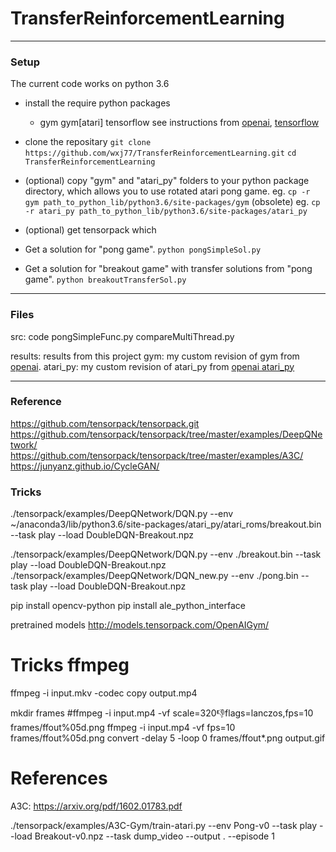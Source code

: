 # TransferReinforcementLearning

---

### Setup

The current code works on python 3.6
* install the require python packages
  * gym gym\[atari\] tensorflow
    see instructions from [openai](https://gym.openai.com/), [tensorflow](https://www.tensorflow.org/)

* clone the repositary
  `git clone https://github.com/wxj77/TransferReinforcementLearning.git`
  `cd TransferReinforcementLearning`

* (optional) copy "gym" and "atari_py" folders to your python package directory, which allows you to use rotated atari pong game.
  eg. `cp -r gym path_to_python_lib/python3.6/site-packages/gym`
  (obsolete) eg. `cp -r atari_py path_to_python_lib/python3.6/site-packages/atari_py`

* (optional) get tensorpack which 

* Get a solution for "pong game".
  `python pongSimpleSol.py`

* Get a solution for "breakout game" with transfer solutions from "pong game".
  `python breakoutTransferSol.py` 

---

### Files

src: code
  pongSimpleFunc.py
  compareMultiThread.py   

results: results from this project
gym: my custom revision of gym from [openai](https://github.com/openai/gym.git).
atari\_py: my custom revision of atari\_py from [openai atari_py](https://github.com/openai/atari-py.git)

---

### Reference
https://github.com/tensorpack/tensorpack.git
https://github.com/tensorpack/tensorpack/tree/master/examples/DeepQNetwork/
https://github.com/tensorpack/tensorpack/tree/master/examples/A3C/
https://junyanz.github.io/CycleGAN/

### Tricks
./tensorpack/examples/DeepQNetwork/DQN.py --env ~/anaconda3/lib/python3.6/site-packages/atari_py/atari_roms/breakout.bin --task play --load DoubleDQN-Breakout.npz 


./tensorpack/examples/DeepQNetwork/DQN.py --env ./breakout.bin --task play --load DoubleDQN-Breakout.npz 
./tensorpack/examples/DeepQNetwork/DQN_new.py --env ./pong.bin --task play --load DoubleDQN-Breakout.npz 


pip install opencv-python
pip install ale_python_interface


pretrained models
http://models.tensorpack.com/OpenAIGym/



# Tricks ffmpeg
ffmpeg -i input.mkv -codec copy output.mp4

mkdir frames
#ffmpeg -i input.mp4 -vf scale=320:-1:flags=lanczos,fps=10 frames/ffout%05d.png
ffmpeg -i input.mp4 -vf fps=10 frames/ffout%05d.png
convert -delay 5 -loop 0 frames/ffout*.png output.gif

# References
A3C: https://arxiv.org/pdf/1602.01783.pdf


./tensorpack/examples/A3C-Gym/train-atari.py --env Pong-v0 --task play --load Breakout-v0.npz --task dump_video --output . --episode 1



